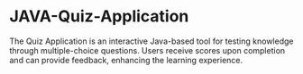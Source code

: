 # JAVA-Quiz-Application
The Quiz Application is an interactive Java-based tool for testing knowledge through multiple-choice questions. Users receive scores upon completion and can provide feedback, enhancing the learning experience.

